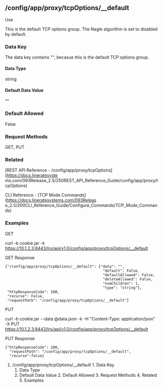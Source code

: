 ## /config/app/proxy/tcpOptions/__default

Use

This is the default TCP options group. The Nagle algorithm is set to disabled
by default.

### Data Key

The data key contains "", becasue this is the default TCP options group.

#### Data Type

string

#### Default Data Value

""

### Default Allowed

False

### Request Methods

GET, PUT

### Related

[REST API Reference - /config/app/proxy/tcpOptions](https://docs.lineratesyste
ms.com/093Release_2.5/250REST_API_Reference_Guide/config/app/proxy/tcpOptions)

CLI Reference - [TCP Mode Commands](https://docs.lineratesystems.com/093Releas
e_2.5/200CLI_Reference_Guide/Configure_Commands/TCP_Mode_Commands)

### Examples

GET

curl -b cookie.jar -k
https://10.1.2.3:8443/lrs/api/v1.0/config/app/proxy/tcpOptions/__default

GET Response

    
    {"/config/app/proxy/tcpOptions/__default": {"data": "",
                                                 "default": False,
                                                 "defaultAllowed": False,
                                                 "deleteAllowed": False,
                                                 "numChildren": 1,
                                                 "type": "string"},
     "httpResponseCode": 200,
     "recurse": False,
     "requestPath": "/config/app/proxy/tcpOptions/__default"}
    

PUT

curl -b cookie.jar --data @data.json -k -H "Content-Type: application/json" -X
PUT https://10.1.2.3:8443/lrs/api/v1.0/config/app/proxy/tcpOptions/__default

PUT Response

    
    {"httpResponseCode": 200,
      "requestPath": "/config/app/proxy/tcpOptions/__default",
      "recurse":false}

  1. /config/app/proxy/tcpOptions/__default
    1. Data Key
      1. Data Type
      2. Default Data Value
    2. Default Allowed
    3. Request Methods
    4. Related
    5. Examples

